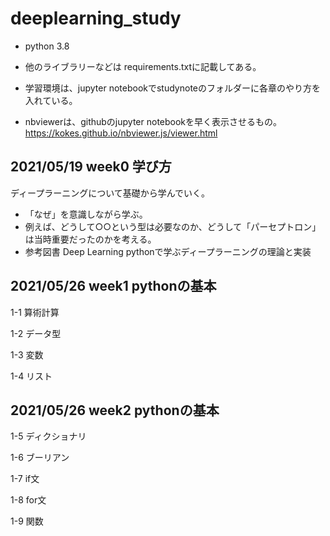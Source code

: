 # deeplearning_study
- python 3.8
- 他のライブラリーなどは requirements.txtに記載してある。
- 学習環境は、jupyter notebookでstudynoteのフォルダーに各章のやり方を入れている。

- nbviewerは、githubのjupyter notebookを早く表示させるもの。
https://kokes.github.io/nbviewer.js/viewer.html

## 2021/05/19 week0 学び方
ディープラーニングについて基礎から学んでいく。
- 「なぜ」を意識しながら学ぶ。
- 例えば、どうして○○という型は必要なのか、どうして「パーセプトロン」は当時重要だったのかを考える。
- 参考図書 Deep Learning pythonで学ぶディープラーニングの理論と実装

## 2021/05/26 week1 pythonの基本
1-1 算術計算

1-2 データ型

1-3 変数

1-4 リスト

## 2021/05/26 week2 pythonの基本
1-5 ディクショナリ

1-6 ブーリアン

1-7 if文

1-8 for文

1-9 関数


